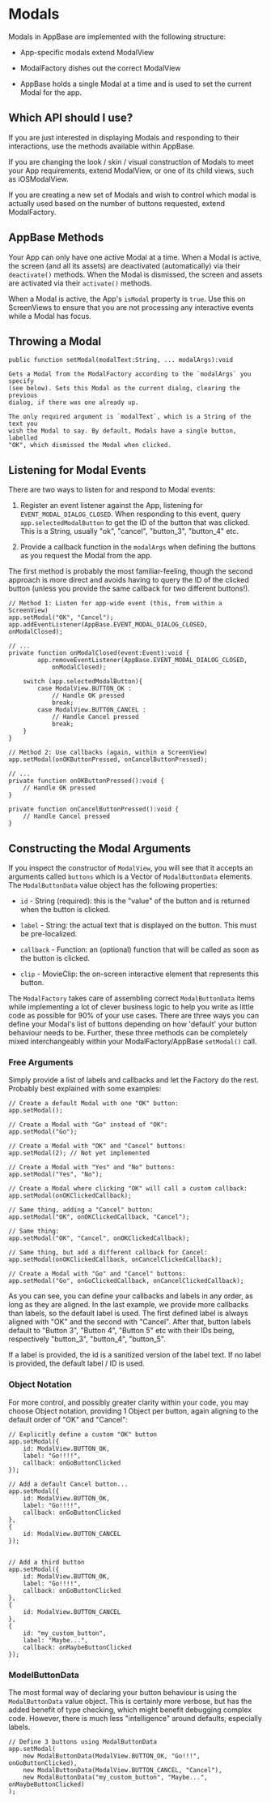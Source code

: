 Modals
======

Modals in AppBase are implemented with the following structure:

-   App-specific modals extend ModalView

-   ModalFactory dishes out the correct ModalView

-   AppBase holds a single Modal at a time and is used to set the current Modal
    for the app.



Which API should I use?
-----------------------

If you are just interested in displaying Modals and responding to their
interactions, use the methods available within AppBase.

If you are changing the look / skin / visual construction of Modals to meet your
App requirements, extend ModalView, or one of its child views, such as
iOSModalView.

If you are creating a new set of Modals and wish to control which modal is
actually used based on the number of buttons requested, extend ModalFactory.



AppBase Methods
---------------

Your App can only have one active Modal at a time. When a Modal is active, the
screen (and all its assets) are deactivated (automatically) via their
`deactivate()` methods. When the Modal is dismissed, the screen and assets are
activated via their `activate()` methods.

When a Modal is active, the App's `isModal` property is `true`. Use this on
ScreenViews to ensure that you are not processing any interactive events while a
Modal has focus.




Throwing a Modal
----------------

~~~~~~~~~~~~~~~~~~~~~~~~~~~~~~~~~~~~~~~~~~~~~~~~~~~~~~~~~~~~~~~~~~~~~~~~~~~~~~~~
public function setModal(modalText:String, ... modalArgs):void
~~~~~~~~~~~~~~~~~~~~~~~~~~~~~~~~~~~~~~~~~~~~~~~~~~~~~~~~~~~~~~~~~~~~~~~~~~~~~~~~

    Gets a Modal from the ModalFactory according to the `modalArgs` you specify
    (see below). Sets this Modal as the current dialog, clearing the previous
    dialog, if there was one already up.

    The only required argument is `modalText`, which is a String of the text you
    wish the Modal to say. By default, Modals have a single button, labelled
    "OK", which dismissed the Modal when clicked.

    

Listening for Modal Events
--------------------------

There are two ways to listen for and respond to Modal events:

1.  Register an event listener against the App, listening for
    `EVENT_MODAL_DIALOG_CLOSED`. When responding to this event, query
    `app.selectedModalButton` to get the ID of the button that was clicked. This
    is a String, usually "ok", "cancel", "button_3", "button_4" etc.

2.  Provide a callback function in the `modalArgs` when defining the buttons as
    you request the Modal from the app.



The first method is probably the most familiar-feeling, though the second
approach is more direct and avoids having to query the ID of the clicked button
(unless you provide the same callback for two different buttons!).

~~~~~~~~~~~~~~~~~~~~~~~~~~~~~~~~~~~~~~~~~~~~~~~~~~~~~~~~~~~~~~~~~~~~~~~~~~~~~~~~
// Method 1: Listen for app-wide event (this, from within a ScreenView)
app.setModal("OK", "Cancel");
app.addEventListener(AppBase.EVENT_MODAL_DIALOG_CLOSED, onModalClosed);

// ...
private function onModalClosed(event:Event):void {
        app.removeEventListener(AppBase.EVENT_MODAL_DIALOG_CLOSED,
            onModalClosed);

    switch (app.selectedModalButton){
        case ModalView.BUTTON_OK :
            // Handle OK pressed
            break;
        case ModalView.BUTTON_CANCEL :
            // Handle Cancel pressed
            break;
    }
}
~~~~~~~~~~~~~~~~~~~~~~~~~~~~~~~~~~~~~~~~~~~~~~~~~~~~~~~~~~~~~~~~~~~~~~~~~~~~~~~~

~~~~~~~~~~~~~~~~~~~~~~~~~~~~~~~~~~~~~~~~~~~~~~~~~~~~~~~~~~~~~~~~~~~~~~~~~~~~~~~~
// Method 2: Use callbacks (again, within a ScreenView)
app.setModal(onOKButtonPressed, onCancelButtonPressed);

// ...
private function onOKButtonPressed():void {
    // Handle OK pressed
}

private function onCancelButtonPressed():void {
    // Handle Cancel pressed
}
~~~~~~~~~~~~~~~~~~~~~~~~~~~~~~~~~~~~~~~~~~~~~~~~~~~~~~~~~~~~~~~~~~~~~~~~~~~~~~~~



Constructing the Modal Arguments
--------------------------------

If you inspect the constructor of `ModalView`, you will see that it accepts an
arguments called `buttons` which is a Vector of `ModalButtonData` elements. The
`ModalButtonData` value object has the following properties:

-   `id` - String (required): this is the "value" of the button and is returned
    when the button is clicked.

-   `label` - String: the actual text that is displayed on the button. This must
    be pre-localized.

-   `callback` - Function: an (optional) function that will be called as soon as
    the button is clicked.

-   `clip` - MovieClip: the on-screen interactive element that represents this
    button.



The `ModalFactory` takes care of assembling correct `ModalButtonData` items
while implementing a lot of clever business logic to help you write as little
code as possible for 90% of your use cases. There are three ways you can define
your Modal's list of buttons depending on how 'default' your button behaviour
needs to be. Further, these three methods can be completely mixed
interchangeably within your ModalFactory/AppBase `setModal()` call.



### Free Arguments

Simply provide a list of labels and callbacks and let the Factory do the rest.
Probably best explained with some examples:

~~~~~~~~~~~~~~~~~~~~~~~~~~~~~~~~~~~~~~~~~~~~~~~~~~~~~~~~~~~~~~~~~~~~~~~~~~~~~~~~
// Create a default Modal with one "OK" button:
app.setModal();

// Create a Modal with "Go" instead of "OK":
app.setModal("Go");

// Create a Modal with "OK" and "Cancel" buttons:
app.setModal(2); // Not yet implemented

// Create a Modal with "Yes" and "No" buttons:
app.setModal("Yes", "No");

// Create a Modal where clicking "OK" will call a custom callback:
app.setModal(onOKClickedCallback);

// Same thing, adding a "Cancel" button:
app.setModal("OK", onOKClickedCallback, "Cancel");

// Same thing:
app.setModal("OK", "Cancel", onOKClickedCallback);

// Same thing, but add a different callback for Cancel:
app.setModal(onOKClickedCallback, onCancelClickedCallback);

// Create a Modal with "Go" and "Cancel" buttons:
app.setModal("Go", onGoClickedCallback, onCancelClickedCallback);
~~~~~~~~~~~~~~~~~~~~~~~~~~~~~~~~~~~~~~~~~~~~~~~~~~~~~~~~~~~~~~~~~~~~~~~~~~~~~~~~



As you can see, you can define your callbacks and labels in any order, as long
as they are aligned. In the last example, we provide more callbacks than labels,
so the default label is used. The first defined label is always aligned with
"OK" and the second with "Cancel". After that, button labels default to "Button
3", "Button 4", "Button 5" etc with their IDs being, respectively "button_3",
"button_4", "button_5".



If a label is provided, the id is a sanitized version of the label text. If no
label is provided, the default label / ID is used.



### Object Notation

For more control, and possibly greater clarity within your code, you may choose
Object notation, providing 1 Object per button, again aligning to the default
order of "OK" and "Cancel":

~~~~~~~~~~~~~~~~~~~~~~~~~~~~~~~~~~~~~~~~~~~~~~~~~~~~~~~~~~~~~~~~~~~~~~~~~~~~~~~~
// Explicitly define a custom "OK" button
app.setModal({
    id: ModalView.BUTTON_OK,
    label: "Go!!!!",
    callback: onGoButtonClicked
});

// Add a default Cancel button...
app.setModal({
    id: ModalView.BUTTON_OK,
    label: "Go!!!!",
    callback: onGoButtonClicked
},
{
    id: ModalView.BUTTON_CANCEL
});


// Add a third button
app.setModal({
    id: ModalView.BUTTON_OK,
    label: "Go!!!!",
    callback: onGoButtonClicked
},
{
    id: ModalView.BUTTON_CANCEL
},
{
    id: "my_custom_button",
    label: "Maybe...",
    callback: onMaybeButtonClicked
});
~~~~~~~~~~~~~~~~~~~~~~~~~~~~~~~~~~~~~~~~~~~~~~~~~~~~~~~~~~~~~~~~~~~~~~~~~~~~~~~~



### ModelButtonData

The most formal way of declaring your button behaviour is using the
`ModalButtonData` value object. This is certainly more verbose, but has the
added benefit of type checking, which might benefit debugging complex code.
However, there is much less "intelligence" around defaults, especially labels.

~~~~~~~~~~~~~~~~~~~~~~~~~~~~~~~~~~~~~~~~~~~~~~~~~~~~~~~~~~~~~~~~~~~~~~~~~~~~~~~~
// Define 3 buttons using ModalButtonData
app.setModal(
    new ModalButtonData(ModalView.BUTTON_OK, "Go!!!", onGoButtonClicked),
    new ModalButtonData(ModalView.BUTTON_CANCEL, "Cancel"),
    new ModalButtonData("my_custom_button", "Maybe...", onMaybeButtonClicked)
);
~~~~~~~~~~~~~~~~~~~~~~~~~~~~~~~~~~~~~~~~~~~~~~~~~~~~~~~~~~~~~~~~~~~~~~~~~~~~~~~~
